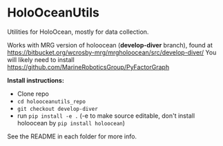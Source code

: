 # HoloOceanUtils
Utilities for HoloOcean, mostly for data collection.

Works with MRG version of holoocean (**develop-diver** branch), found at https://bitbucket.org/wcrosby-mrg/mrgholoocean/src/develop-diver/
You will likely need to install https://github.com/MarineRoboticsGroup/PyFactorGraph

**Install instructions:**
 - Clone repo
 - `cd holooceanutils_repo`
 - `git checkout develop-diver`
 - run `pip install -e .` (-e to make source editable, don't install holoocean by `pip install holoocean`)

See the README in each folder for more info.